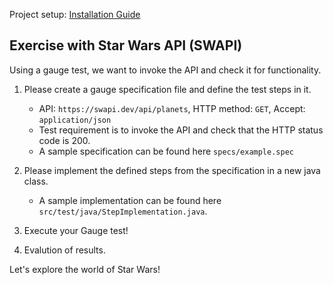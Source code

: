 Project setup: [Installation Guide](Installation.md)

## Exercise with Star Wars API (SWAPI)
Using a gauge test, we want to invoke the API and check it for functionality. 

1. Please create a gauge specification file and define the test steps in it.
   - API: `https://swapi.dev/api/planets`, HTTP method: `GET`, Accept: `application/json`
   - Test requirement is to invoke the API and check that the HTTP status code is 200.
   - A sample specification can be found here `specs/example.spec`
   

2. Please implement the defined steps from the specification in a new java class. 
   - A sample implementation can be found here `src/test/java/StepImplementation.java`.


3. Execute your Gauge test!


4. Evalution of results.

Let's explore the world of Star Wars!